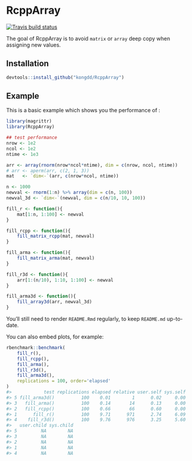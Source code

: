 
<!-- README.md is generated from README.Rmd. Please edit that file -->

# RcppArray

[![Travis build
status](https://travis-ci.org/kongdd/RcppArray.svg?branch=master)](https://travis-ci.org/kongdd/RcppArray)

The goal of RcppArray is to avoid `matrix` or `array` deep copy when
assigning new values.

## Installation

``` r
devtools::install_github("kongdd/RcppArray")
```

## Example

This is a basic example which shows you the performance of :

``` r
library(magrittr)
library(RcppArray)

## test performance
nrow <- 1e2
ncol <- 1e2
ntime <- 1e3

arr <- array(rnorm(nrow*ncol*ntime), dim = c(nrow, ncol, ntime))
# arr <- aperm(arr, c(2, 1, 3))
mat   <- `dim<-`(arr, c(nrow*ncol, ntime))

n <- 1000
newval <- rnorm(1:n) %>% array(dim = c(n, 100))
newval_3d <- `dim<-`(newval, dim = c(n/10, 10, 100))

fill_r <- function(){
    mat[1:n, 1:100] <- newval  
}

fill_rcpp <- function(){
    fill_matrix_rcpp(mat, newval)
}

fill_arma <- function(){
    fill_matrix_arma(mat, newval)
}

fill_r3d <- function(){
    arr[1:(n/10), 1:10, 1:100] <- newval
}

fill_arma3d <- function(){
    fill_array3d(arr, newval_3d)
}
```

You’ll still need to render `README.Rmd` regularly, to keep `README.md`
up-to-date.

You can also embed plots, for example:

``` r
rbenchmark::benchmark(
    fill_r(),
    fill_rcpp(),
    fill_arma(),
    fill_r3d(),
    fill_arma3d(),
    replications = 100, order='elapsed'
)
#>            test replications elapsed relative user.self sys.self
#> 5 fill_arma3d()          100    0.01        1      0.02     0.00
#> 3   fill_arma()          100    0.14       14      0.13     0.00
#> 2   fill_rcpp()          100    0.66       66      0.60     0.00
#> 1      fill_r()          100    9.71      971      2.74     6.09
#> 4    fill_r3d()          100    9.76      976      3.25     5.60
#>   user.child sys.child
#> 5         NA        NA
#> 3         NA        NA
#> 2         NA        NA
#> 1         NA        NA
#> 4         NA        NA
```
